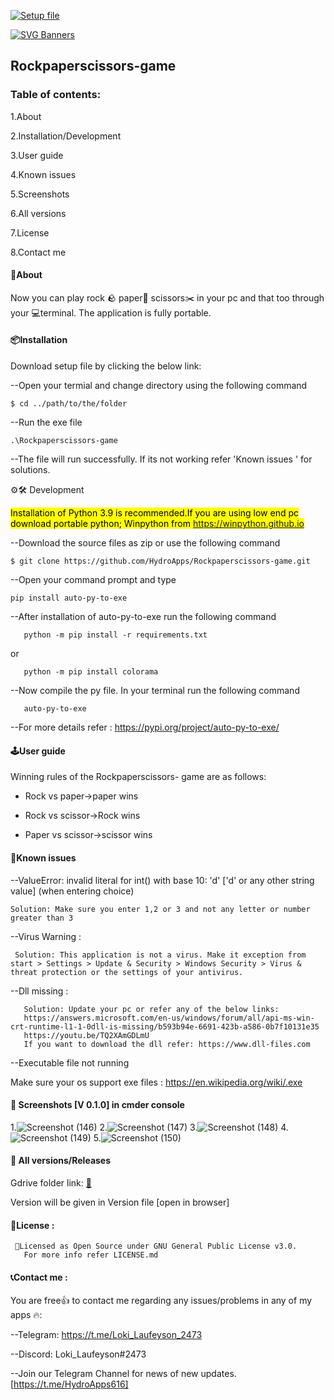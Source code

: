 [![Setup file](https://img.shields.io/github/downloads/atom/atom/total.svg)]()

[![SVG Banners](https://svg-banners.vercel.app/api?type=glitch&text1=Rockpaperscissors-game&width=2000&height=500)](https://github.com/Akshay090/svg-banners)

## Rockpaperscissors-game

### Table of contents:

 1.About
 
 2.Installation/Development
 
 3.User guide
 
 4.Known issues
 
 5.Screenshots
 
 6.All versions
 
 7.License 
 
 8.Contact me 
 
#### 📝About
 Now you can play rock 🪨 paper📃 scissors✂️ in your pc and that too through your 💻terminal. The application is fully portable.
 
#### 📦Installation

Download setup file by clicking the below link:
 
 --Open your termial and change directory using the following command
 ```
 $ cd ../path/to/the/folder
 ```
 --Run the exe file
 ```
 .\Rockpaperscissors-game
 ```
 --The file will run successfully. If its not working refer 'Known issues ' for solutions.
 
  ⚙️🛠️ Development 
  
  <mark> Installation of Python 3.9 is recommended.If you are using low end pc download portable python; Winpython from https://winpython.github.io </mark>
  
 --Download the source files as zip or use the following command 
 ```
 $ git clone https://github.com/HydroApps/Rockpaperscissors-game.git 
 ```
 
 --Open your command prompt and type
 ```
pip install auto-py-to-exe 
 ```
 --After installation of auto-py-to-exe run the following command
 
       python -m pip install -r requirements.txt
 or 
      
       python -m pip install colorama
 
 --Now compile the py file. In your terminal run the following command
 
       auto-py-to-exe
       
 --For more details refer : https://pypi.org/project/auto-py-to-exe/   
 
 #### 🕹️User guide
 
  Winning rules of the Rockpaperscissors- game are as follows:
  
  * Rock vs paper->paper wins
  
  * Rock vs scissor->Rock wins
  
  * Paper vs scissor->scissor wins
  
 #### 📌Known issues
 
  --ValueError: invalid literal for int() with base 10: 'd' ['d' or any other string value]  (when entering choice)
    
    Solution: Make sure you enter 1,2 or 3 and not any letter or number greater than 3
    
  --Virus Warning :
  
     Solution: This application is not a virus. Make it exception from start > Settings > Update & Security > Windows Security > Virus & threat protection or the settings of your antivirus. 
     
   --Dll missing :
       
       Solution: Update your pc or refer any of the below links:
       https://answers.microsoft.com/en-us/windows/forum/all/api-ms-win-crt-runtime-l1-1-0dll-is-missing/b593b94e-6691-423b-a586-0b7f10131e35
       https://youtu.be/TQ2XAmGDLmU 
       If you want to download the dll refer: https://www.dll-files.com
           
   --Executable file not running 
   
   Make sure your os support exe files : https://en.wikipedia.org/wiki/.exe
   
 #### 📸 Screenshots [V 0.1.0] in cmder console 
 1.![Screenshot (146)](https://user-images.githubusercontent.com/101416024/166097263-8a238e14-3b5f-479f-b49c-e340bf93b538.png)
 2.![Screenshot (147)](https://user-images.githubusercontent.com/101416024/166097274-62609af1-0db4-4780-9cb9-dacf9fd1ea79.png)
 3.![Screenshot (148)](https://user-images.githubusercontent.com/101416024/166097281-5416ceef-7cab-4660-a857-3347d5509182.png)
 4.![Screenshot (149)](https://user-images.githubusercontent.com/101416024/166097287-6285f7ad-3cc3-4e55-bcb8-815669d94f41.png)
 5.![Screenshot (150)](https://user-images.githubusercontent.com/101416024/166097296-792d121e-d589-4697-9127-dead25adea01.png)
 
 #### 📂 All versions/Releases 
   
  Gdrive folder link:  [💾](https://drive.google.com/drive/folders/1A32aw4WDE972QZqB89wT6JDSQQpCkzwk?usp=sharing)
   
   
  Version will be given in Version file [open in browser]
        
#### 📌License : 

    
     📃Licensed as Open Source under GNU General Public License v3.0. 
       For more info refer LICENSE.md
    

#### 📞Contact me : 
  You are free👍 to contact me regarding any issues/problems in any of my apps 🔥: 
  
  --Telegram: https://t.me/Loki_Laufeyson_2473  

  --Discord: Loki_Laufeyson#2473

  --Join our Telegram Channel for news of new updates. [https://t.me/HydroApps616]


      
 

  
  
 

